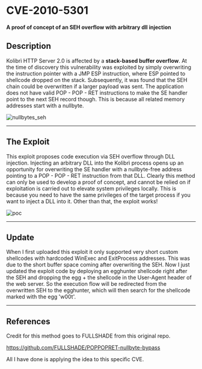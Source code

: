 # CVE-2010-5301
**A proof of concept of an SEH overflow with arbitrary dll injection**

## Description
Kolibrì HTTP Server 2.0 is affected by a **stack-based buffer overflow**. At the time of discovery this vulnerability was exploited by simply overwriting the instruction pointer with a JMP ESP instruction, where ESP pointed to shellcode dropped on the stack. Subsequently, it was found that the SEH chain could be overwritten if a larger payload was sent. The application does not have valid POP - POP - RET instructions to make the SE handler point to the next SEH record though. This is because all related memory addresses start with a nullbyte.

![nullbytes_seh](https://user-images.githubusercontent.com/98479572/171615000-bf7a3317-d0a2-4d67-a12c-c8eecc578be1.png)

------------------------------------------------------------------------

## The Exploit
This exploit proposes code execution via SEH overflow through DLL injection. Injecting an arbitrary DLL into the Kolibrì process opens up an opportunity for overwriting the SE handler with a nullbyte-free address pointing to a POP - POP - RET instruction from that DLL. Clearly this method can only be used to develop a proof of concept, and cannot be relied on if exploitation is carried out to elevate system privileges locally. This is because you need to have the same privileges of the target process if you want to inject a DLL into it. Other than that, the exploit works!

![poc](https://user-images.githubusercontent.com/98479572/171615533-b94ff1ca-79ef-4ea9-9c9f-b4cb7ca94844.gif)

------------------------------------------------------------------------

## Update
When I first uploaded this exploit it only supported very short custom shellcodes with hardcoded WinExec and ExitProcess addresses. This was due to the short buffer space coming after overwriting the SEH. Now I just updated the exploit code by deploying an egghunter shellcode right after the SEH and dropping the egg + the shellcode in the User-Agent header of the web server. So the execution flow will be redirected from the overwritten SEH to the egghunter, which will then search for the shellcode marked with the egg 'w00t'.

-------------------------------------------------------------------------

## References
Credit for this method goes to FULLSHADE from this original repo.

https://github.com/FULLSHADE/POPPOPRET-nullbyte-bypass

All I have done is applying the idea to this specific CVE.
